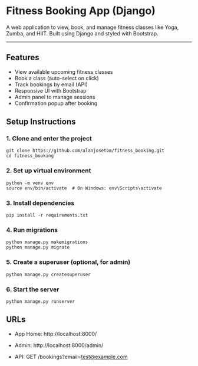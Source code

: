 # Fitness Booking App (Django)

A web application to view, book, and manage fitness classes like Yoga, Zumba, and HIIT. Built using Django and styled with Bootstrap.

---

## Features

- View available upcoming fitness classes
- Book a class (auto-select on click)
- Track bookings by email (API)
- Responsive UI with Bootstrap
- Admin panel to manage sessions
- Confirmation popup after booking


## Setup Instructions

### 1. Clone and enter the project
```
git clone https://github.com/alanjosetom/fitness_booking.git
cd fitness_booking
```
### 2. Set up virtual environment
```
python -m venv env
source env/bin/activate  # On Windows: env\Scripts\activate
```
### 3. Install dependencies
```
pip install -r requirements.txt
```
### 4. Run migrations
```
python manage.py makemigrations
python manage.py migrate
```
### 5. Create a superuser (optional, for admin)
```
python manage.py createsuperuser
```
### 6. Start the server
```
python manage.py runserver
```
## URLs
- App Home: http://localhost:8000/

- Admin: http://localhost:8000/admin/

- API: GET /bookings?email=test@example.com


